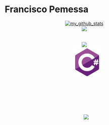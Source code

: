 # Francisco Pemessa

<a align="center" href="https://github.com/FrancisP100?tab=repositories">
    <p align="center">
        <img src="https://github-readme-stats.vercel.app/api?username=FrancisP100&show_icons=true&theme=tokyonight&include_all_commits=true&count_private=true&hide=issues" alt="my_github_stats" height="150" />
</a>
<br/>
<code><img height="150" src="https://github-readme-stats.vercel.app/api/top-langs/?username=FrancisP100&layout=donut&theme=tokyonight"><code/>
<p align="center" >
<code><img height="90" src="https://raw.githubusercontent.com/jmnote/z-icons/master/svg/c.svg"></code>
   <code><img height="90" src="https://raw.githubusercontent.com/devicons/devicon/master/icons/csharp/csharp-original.svg"></code>
  <br/>
  <br/>
  <p align="center"> 
  <img src="https://profile-counter.glitch.me/FrancisP100/count.svg" />
</p>
